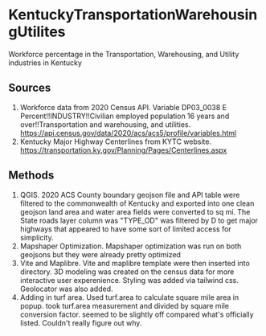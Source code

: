 # KentuckyTransportationWarehousingUtilites
Workforce percentage in the Transportation, Warehousing, and Utility industries in Kentucky
## Sources
1. Workforce data from 2020 Census API.  Variable DP03_0038 E 	Percent!!INDUSTRY!!Civilian employed population 16 years and over!!Transportation and warehousing, and utilities.  https://api.census.gov/data/2020/acs/acs5/profile/variables.html
2. Kentucky Major Highway Centerlines from KYTC website. https://transportation.ky.gov/Planning/Pages/Centerlines.aspx
## Methods
1. QGIS.  2020 ACS County boundary geojson file and API table were filtered to the commonwealth of Kentucky and exported into one clean geojson land area and water area fields were converted to sq mi.  The State roads layer column was "TYPE_OD" was filtered by D to get major highways that appeared to have some sort of limited access for simplicity.
2. Mapshaper Optimization.  Mapshaper optimization was run on both geojsons but they were already pretty optimized
3. Vite and Maplibre.  Vite and maplibre template were then inserted into directory.  3D modeling was created on the census data for more interactive user experenience.  Styling was added via tailwind css.  Geolocator was also added.
4. Adding in turf area.  Used turf.area to calculate square mile area in popup.  took turf.area measurement and divided by square mile conversion factor.  seemed to be slightly off compared what's officially listed.  Couldn't really figure out why.